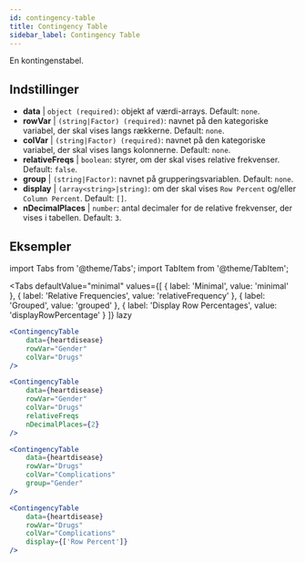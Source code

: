 ```yaml
---
id: contingency-table
title: Contingency Table
sidebar_label: Contingency Table
---
```


En kontingenstabel.

## Indstillinger

* __data__ | `object (required)`: objekt af værdi-arrays. Default: `none`.
* __rowVar__ | `(string|Factor) (required)`: navnet på den kategoriske variabel, der skal vises langs rækkerne. Default: `none`.
* __colVar__ | `(string|Factor) (required)`:  navnet på den kategoriske variabel, der skal vises langs kolonnerne. Default: `none`.
* __relativeFreqs__ | `boolean`: styrer, om der skal vises relative frekvenser. Default: `false`.
* __group__ | `(string|Factor)`: navnet på grupperingsvariablen. Default: `none`.
* __display__ | `(array<string>|string)`: om der skal vises `Row Percent` og/eller `Column Percent`. Default: `[]`.
* __nDecimalPlaces__ | `number`: antal decimaler for de relative frekvenser, der vises i tabellen. Default: `3`.


## Eksempler


import Tabs from '@theme/Tabs';
import TabItem from '@theme/TabItem';

<Tabs
    defaultValue="minimal"
    values={[
        { label: 'Minimal', value: 'minimal' },
        { label: 'Relative Frequencies', value: 'relativeFrequency' },
        { label: 'Grouped', value: 'grouped' },
        { label: 'Display Row Percentages', value: 'displayRowPercentage' }
    ]}
    lazy
>

<TabItem value="minimal">

```jsx live
<ContingencyTable
    data={heartdisease} 
    rowVar="Gender"
    colVar="Drugs"
/>
```

</TabItem>

<TabItem value="relativeFrequency">

```jsx live
<ContingencyTable
    data={heartdisease} 
    rowVar="Gender"
    colVar="Drugs"
    relativeFreqs 
    nDecimalPlaces={2}
/>
```

</TabItem>

<TabItem value="grouped">

```jsx live
<ContingencyTable
    data={heartdisease} 
    rowVar="Drugs"
    colVar="Complications"
    group="Gender"
/>
```

</TabItem>

<TabItem value="displayRowPercentage">

```jsx live
<ContingencyTable
    data={heartdisease} 
    rowVar="Drugs"
    colVar="Complications"
    display={['Row Percent']}
/>
```

</TabItem>

</Tabs>
